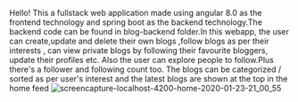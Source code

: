 Hello! This a fullstack web application made using angular 8.0 as the frontend technology and spring boot as the backend technology.The backend code can be found in blog-backend folder.In this webapp, the user can create,update and delete their own blogs ,follow blogs as per their interests , can view private blogs by following their favourite bloggers, update their profiles etc. Also the user can explore people to follow.Plus there's a follower and following count too. The blogs can be categorized / sorted as per user's interest and the latest blogs are shown at the top in the home feed
![screencapture-localhost-4200-home-2020-01-23-21_00_55](https://user-images.githubusercontent.com/53425575/73003179-3318ca80-3e2b-11ea-8cf2-005d1e4a260a.png)
<a href = "">
